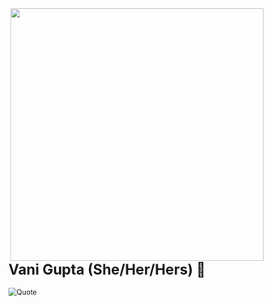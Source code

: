 
<img align='right' src='Entry.gif' width='500"'>

# Vani Gupta (She/Her/Hers) :unicorn:



![Quote](https://github-readme-quotes.herokuapp.com/quote?theme=dark)
